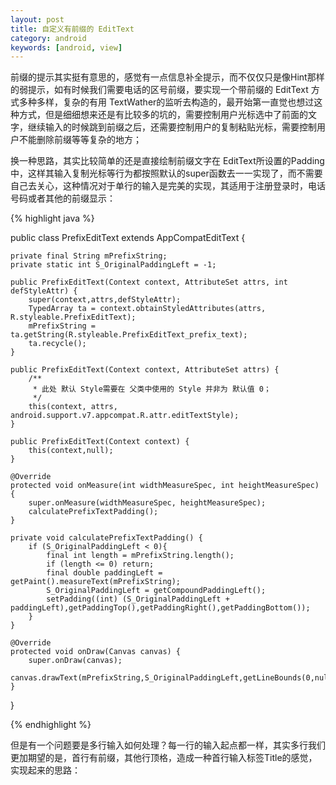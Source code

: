 ```yaml
---
layout: post
title: 自定义有前缀的 EditText
category: android
keywords: [android, view]
---
```


前缀的提示其实挺有意思的，感觉有一点信息补全提示，而不仅仅只是像Hint那样的弱提示，如有时候我们需要电话的区号前缀，要实现一个带前缀的 EditText  方式多种多样，复杂的有用 TextWather的监听去构造的，最开始第一直觉也想过这种方式，但是细细想来还是有比较多的坑的，需要控制用户光标选中了前面的文字，继续输入的时候跳到前缀之后，还需要控制用户的复制粘贴光标，需要控制用户不能删除前缀等等复杂的地方；

换一种思路，其实比较简单的还是直接绘制前缀文字在 EditText所设置的Padding中，这样其输入复制光标等行为都按照默认的super函数去一一实现了，而不需要自己去关心，这种情况对于单行的输入是完美的实现，其适用于注册登录时，电话号码或者其他的前缀显示：

{% highlight java %}

public class PrefixEditText extends AppCompatEditText {

    private final String mPrefixString;
    private static int S_OriginalPaddingLeft = -1;

    public PrefixEditText(Context context, AttributeSet attrs, int defStyleAttr) {
        super(context,attrs,defStyleAttr);
        TypedArray ta = context.obtainStyledAttributes(attrs, R.styleable.PrefixEditText);
        mPrefixString = ta.getString(R.styleable.PrefixEditText_prefix_text);
        ta.recycle();
    }

    public PrefixEditText(Context context, AttributeSet attrs) {
        /**
         * 此处 默认 Style需要在 父类中使用的 Style 并非为 默认值 0；
         */
        this(context, attrs, android.support.v7.appcompat.R.attr.editTextStyle);
    }

    public PrefixEditText(Context context) {
        this(context,null);
    }

    @Override
    protected void onMeasure(int widthMeasureSpec, int heightMeasureSpec) {
        super.onMeasure(widthMeasureSpec, heightMeasureSpec);
        calculatePrefixTextPadding();
    }

    private void calculatePrefixTextPadding() {
        if (S_OriginalPaddingLeft < 0){
            final int length = mPrefixString.length();
            if (length <= 0) return;
            final double paddingLeft = getPaint().measureText(mPrefixString);
            S_OriginalPaddingLeft = getCompoundPaddingLeft();
            setPadding((int) (S_OriginalPaddingLeft + paddingLeft),getPaddingTop(),getPaddingRight(),getPaddingBottom());
        }
    }

    @Override
    protected void onDraw(Canvas canvas) {
        super.onDraw(canvas);
        canvas.drawText(mPrefixString,S_OriginalPaddingLeft,getLineBounds(0,null),getPaint());
    }

}

{% endhighlight %}  








但是有一个问题要是多行输入如何处理？每一行的输入起点都一样，其实多行我们更加期望的是，首行有前缀，其他行顶格，造成一种首行输入标签Title的感觉，实现起来的思路：
